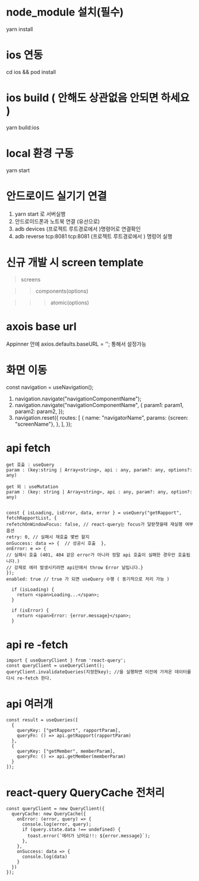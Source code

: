 # node_module 설치(필수)

yarn install

# ios 연동

cd ios && pod install

# ios build ( 안해도 상관없음 안되면 하세요 )

yarn build:ios

# local 환경 구동

yarn start

# 안드로이드 실기기 연결
1. yarn start 로 서버실행
2. 안드로이드폰과 노트북 연결 (유선으로)
3. adb devices (프로젝트 루트경로에서 )명령어로 연결확인
4. adb reverse tcp:8081 tcp:8081   (프로젝트 루트경로에서 ) 명렁어 실행 

# 신규 개발 시 screen template

> screens

> > components(options)

> > > atomic(options)

# axois base url

Appinner 안에 axios.defaults.baseURL = ''; 통해서 설정가능

# 화면 이동

const navigation = useNavigation<RootStackNavigationProp>();

1. navigation.navigate("navigationComponentName");
2. navigation.navigate("navigationComponentName", {
   param1: param1,
   param2: param2,
   });
3. navigation.reset({
   routes: [
   {
   name: "navigatorName",
   params: {screen: "screenName"},
   },
   ],
   });

# api fetch

```
get 호출 : useQuery
param : (key:string | Array<string>, api : any, param?: any, options?: any)

get 외 : useMutation
param : (key: string | Array<string>, api : any, param?: any, option?: any)


const { isLoading, isError, data, error } = useQuery("getRapport", fetchRapportList, {
refetchOnWindowFocus: false, // react-query는 focus가 달랃졋을때 재실행 여부 옵션
retry: 0, // 실패시 재호출 몇번 할지
onSuccess: data => {  // 성공시 호출  },
onError: e => {
// 실패시 호출 (401, 404 같은 error가 아니라 정말 api 호출이 실패한 경우만 호출됩니다.)
// 강제로 에러 발생시키려면 api단에서 throw Error 날립니다.}
});
enabled: true // true 가 되면 useQuery 수행 ( 동기적으로 처리 가능 )

  if (isLoading) {
    return <span>Loading...</span>;
  }

  if (isError) {
    return <span>Error: {error.message}</span>;
  }
```

# api re -fetch

```
import { useQueryClient } from 'react-query';
const queryClient = useQueryClient();
queryClient.invalidateQueries(지정한key); //을 실행하면 이전에 가져온 데이터를 다시 re-fetch 한다.
```

# api 여러개

```
const result = useQueries([
  {
    queryKey: ["getRapport", rapportParam],
    queryFn: () => api.getRapport(rapportParam)
  },
  {
    queryKey: ["getMember", memberParam],
    queryFn: () => api.getMember(memberParam)
  }
]);
```

# react-query QueryCache 전처리

```
const queryClient = new QueryClient({
  queryCache: new QueryCache({
    onError: (error, query) => {
      console.log(error, query);
      if (query.state.data !== undefined) {
        toast.error(`에러가 났어요!!: ${error.message}`);
      },
    },
    onSuccess: data => {
      console.log(data)
    }
  })
});
```
